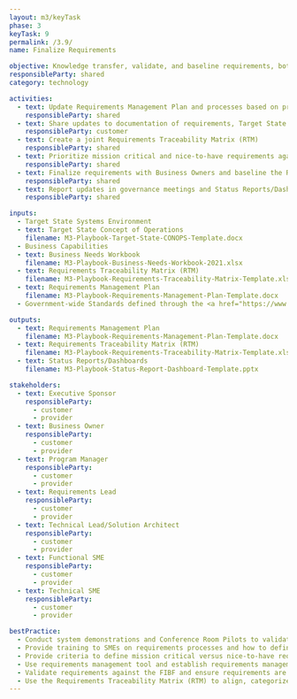 ```yaml
---
layout: m3/keyTask
phase: 3
keyTask: 9
permalink: /3.9/
name: Finalize Requirements

objective: Knowledge transfer, validate, and baseline requirements, both standard and unique, with leadershop approval to support Fit-Gap Analysis.
responsibleParty: shared
category: technology

activities:
  - text: Update Requirements Management Plan and processes based on provider’s approach
    responsibleParty: shared
  - text: Share updates to documentation of requirements, Target State Systems Environment, and Target State Concept of Operations with provider
    responsibleParty: customer
  - text: Create a joint Requirements Traceability Matrix (RTM)
    responsibleParty: shared
  - text: Prioritize mission critical and nice-to-have requirements against standard requirements and provider capability, and capacity in the RTM
    responsibleParty: shared
  - text: Finalize requirements with Business Owners and baseline the RTM
    responsibleParty: shared
  - text: Report updates in governance meetings and Status Reports/Dashboards 
    responsibleParty: shared

inputs:
  - Target State Systems Environment
  - text: Target State Concept of Operations
    filename: M3-Playbook-Target-State-CONOPS-Template.docx
  - Business Capabilities
  - text: Business Needs Workbook
    filename: M3-Playbook-Business-Needs-Workbook-2021.xlsx
  - text: Requirements Traceability Matrix (RTM)
    filename: M3-Playbook-Requirements-Traceability-Matrix-Template.xlsx
  - text: Requirements Management Plan
    filename: M3-Playbook-Requirements-Management-Plan-Template.docx
  - Government-wide Standards defined through the <a href="https://www.ussm.gov/fibf/">Federal Integrated Business Framework (FIBF)</a>

outputs:
  - text: Requirements Management Plan
    filename: M3-Playbook-Requirements-Management-Plan-Template.docx
  - text: Requirements Traceability Matrix (RTM)
    filename: M3-Playbook-Requirements-Traceability-Matrix-Template.xlsx
  - text: Status Reports/Dashboards
    filename: M3-Playbook-Status-Report-Dashboard-Template.pptx

stakeholders:
  - text: Executive Sponsor
    responsibleParty:
      - customer
      - provider
  - text: Business Owner
    responsibleParty:
      - customer
      - provider
  - text: Program Manager
    responsibleParty:
      - customer
      - provider
  - text: Requirements Lead
    responsibleParty:
      - customer
      - provider
  - text: Technical Lead/Solution Architect
    responsibleParty:
      - customer
      - provider
  - text: Functional SME
    responsibleParty:
      - customer
      - provider
  - text: Technical SME
    responsibleParty:
      - customer
      - provider

bestPractice:
  - Conduct system demonstrations and Conference Room Pilots to validate the solution meets the intended scope of services requirements
  - Provide training to SMEs on requirements processes and how to define, communicate, and document requirements effectively (e.g., essential, verifiable requirements)
  - Provide criteria to define mission critical versus nice-to-have requirements to enable improved provider selection
  - Use requirements management tool and establish requirements management approach that follows leading practices to increase consistency and enhance traceability throughout the program’s life cycle
  - Validate requirements against the FIBF and ensure requirements are documented to allow for effective testing
  - Use the Requirements Traceability Matrix (RTM) to align, categorize, and prioritize outcome focused requirements with applicable Service Area standard requirements based on mission need and legislation/policy. Define and reference the specific source legislation/policy document(s) for each requirement and include requirement's status (i.e. awaiting approval, approved, rejected, or deferred)
---
```

